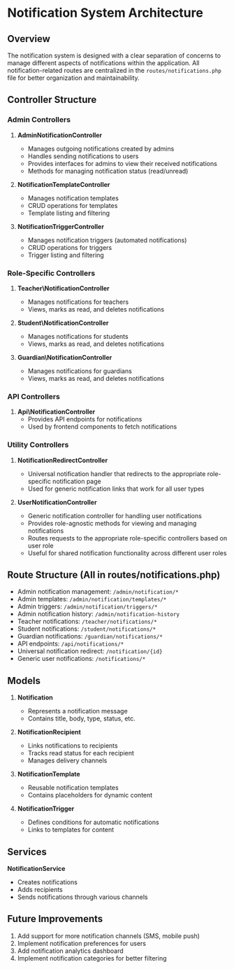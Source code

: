 # Notification System Architecture

## Overview

The notification system is designed with a clear separation of concerns to manage different aspects of notifications within the application. All notification-related routes are centralized in the `routes/notifications.php` file for better organization and maintainability.

## Controller Structure

### Admin Controllers

1. **AdminNotificationController**
   - Manages outgoing notifications created by admins
   - Handles sending notifications to users
   - Provides interfaces for admins to view their received notifications
   - Methods for managing notification status (read/unread)

2. **NotificationTemplateController**
   - Manages notification templates
   - CRUD operations for templates
   - Template listing and filtering

3. **NotificationTriggerController**
   - Manages notification triggers (automated notifications)
   - CRUD operations for triggers
   - Trigger listing and filtering

### Role-Specific Controllers

1. **Teacher\NotificationController**
   - Manages notifications for teachers
   - Views, marks as read, and deletes notifications

2. **Student\NotificationController**
   - Manages notifications for students
   - Views, marks as read, and deletes notifications

3. **Guardian\NotificationController**
   - Manages notifications for guardians
   - Views, marks as read, and deletes notifications

### API Controllers

1. **Api\NotificationController**
   - Provides API endpoints for notifications
   - Used by frontend components to fetch notifications

### Utility Controllers

1. **NotificationRedirectController**
   - Universal notification handler that redirects to the appropriate role-specific notification page
   - Used for generic notification links that work for all user types

2. **UserNotificationController**
   - Generic notification controller for handling user notifications
   - Provides role-agnostic methods for viewing and managing notifications
   - Routes requests to the appropriate role-specific controllers based on user role
   - Useful for shared notification functionality across different user roles

## Route Structure (All in routes/notifications.php)

- Admin notification management: `/admin/notification/*`
- Admin templates: `/admin/notification/templates/*`
- Admin triggers: `/admin/notification/triggers/*`
- Admin notification history: `/admin/notification-history`
- Teacher notifications: `/teacher/notifications/*`
- Student notifications: `/student/notifications/*`
- Guardian notifications: `/guardian/notifications/*`
- API endpoints: `/api/notifications/*`
- Universal notification redirect: `/notification/{id}`
- Generic user notifications: `/notifications/*`

## Models

1. **Notification**
   - Represents a notification message
   - Contains title, body, type, status, etc.

2. **NotificationRecipient**
   - Links notifications to recipients
   - Tracks read status for each recipient
   - Manages delivery channels

3. **NotificationTemplate**
   - Reusable notification templates
   - Contains placeholders for dynamic content

4. **NotificationTrigger**
   - Defines conditions for automatic notifications
   - Links to templates for content

## Services

**NotificationService**
- Creates notifications
- Adds recipients
- Sends notifications through various channels

## Future Improvements

1. Add support for more notification channels (SMS, mobile push)
2. Implement notification preferences for users
3. Add notification analytics dashboard
4. Implement notification categories for better filtering 
